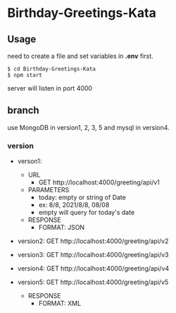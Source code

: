 # Birthday-Greetings-Kata

## Usage
need to create a file and set variables in **.env** first.
```
$ cd Birthday-Greetings-Kata
$ npm start
```
server will listen in port 4000

## branch
use MongoDB in version1, 2, 3, 5 and mysql in version4.

### version
- verson1:
    - URL
        - GET http://localhost:4000/greeting/api/v1
    - PARAMETERS
        - today: empty or string of Date
        - ex: 8/8, 2021/8/8, 08/08
        -  empty will query for today's date
    - RESPONSE
        - FORMAT: JSON

- version2: GET http://localhost:4000/greeting/api/v2
- version3: GET http://localhost:4000/greeting/api/v3
- version4: GET http://localhost:4000/greeting/api/v4
- version5: GET http://localhost:4000/greeting/api/v5
    - RESPONSE
        - FORMAT: XML
